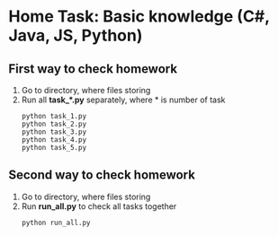 # Home Task: Basic knowledge (C#, Java, JS, Python)

## First way to check homework

1. Go to directory, where files storing
2. Run all <b>task_*.py</b> separately, where * is number of task
    ```
    python task_1.py
    python task_2.py
    python task_3.py
    python task_4.py
    python task_5.py
    ```

## Second way to check homework

1. Go to directory, where files storing
2. Run <b>run_all.py</b> to check all tasks together
    ```
    python run_all.py
    ```